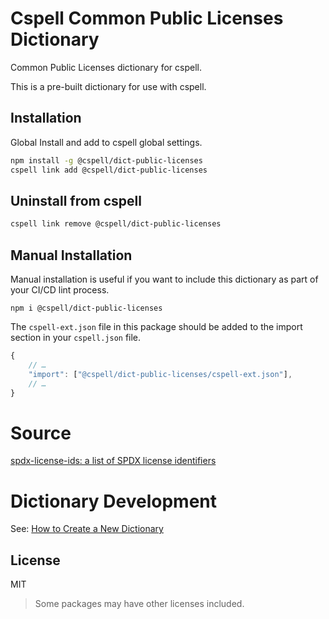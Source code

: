 # Cspell Common Public Licenses Dictionary

Common Public Licenses dictionary for cspell.

This is a pre-built dictionary for use with cspell.

## Installation

Global Install and add to cspell global settings.

```sh
npm install -g @cspell/dict-public-licenses
cspell link add @cspell/dict-public-licenses
```

## Uninstall from cspell

```sh
cspell link remove @cspell/dict-public-licenses
```

## Manual Installation

Manual installation is useful if you want to include this dictionary as part of your CI/CD lint process.

```
npm i @cspell/dict-public-licenses
```

The `cspell-ext.json` file in this package should be added to the import section in your `cspell.json` file.

```javascript
{
    // …
    "import": ["@cspell/dict-public-licenses/cspell-ext.json"],
    // …
}
```

# Source

[spdx-license-ids: a list of SPDX license identifiers](https://github.com/jslicense/spdx-license-ids)

# Dictionary Development

See: [How to Create a New Dictionary](https://github.com/streetsidesoftware/cspell-dicts#how-to-create-a-new-dictionary)

## License

MIT

> Some packages may have other licenses included.
